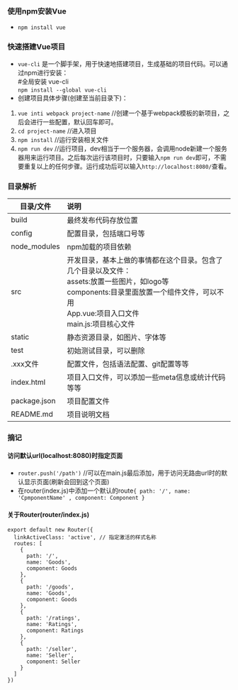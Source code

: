 ### 使用npm安装Vue

* `npm install vue`

### 快速搭建Vue项目

* `vue-cli` 是一个脚手架，用于快速地搭建项目，生成基础的项目代码。可以通过npm进行安装：  
    #全局安装 vue-cli  
    `npm install --global vue-cli`
* 创建项目具体步骤(创建至当前目录下)：
1. `vue inti webpack project-name` //创建一个基于webpack模板的新项目，之后会进行一些配置，默认回车即可。
2. `cd project-name` //进入项目
3. `npm install` //运行安装相关文件
4. `npm run dev` //运行项目，dev相当于一个服务器，会调用node新建一个服务器用来运行项目。之后每次运行该项目时，只要输入`npm run dev`即可，不需要重复以上的任何步骤。运行成功后可以输入`http://localhost:8080/`查看。

### 目录解析

| 目录/文件       | 说明           |
| -------------  |:---------------|
| build          | 最终发布代码存放位置 |
| config         | 配置目录，包括端口号等|
| node_modules   | npm加载的项目依赖|
| src            | 开发目录，基本上做的事情都在这个目录。包含了几个目录以及文件：<br>assets:放置一些图片，如logo等<br>components:目录里面放置一个组件文件，可以不用<br>App.vue:项目入口文件<br>main.js:项目核心文件|
| static         | 静态资源目录，如图片、字体等|
| test           | 初始测试目录，可以删除|
| .xxx文件        | 配置文件，包括语法配置、git配置等等|
| index.html     | 项目入口文件，可以添加一些meta信息或统计代码等等|
| package.json   | 项目配置文件|
| README.md      | 项目说明文档|

### 摘记
#### 访问默认url(localhost:8080)时指定页面
* `router.push('/path')` //可以在main.js最后添加，用于访问无路由url时的默认显示页面(刷新会回到这个页面)
* 在router(index.js)中添加一个默认的route`{ path: '/', name: 'CpmponentName' , component: Component }`

#### 关于Router(router/index.js)
```
export default new Router({
  linkActiveClass: 'active', // 指定激活的样式名称
  routes: [
    {
      path: '/',
      name: 'Goods',
      component: Goods
    },
    {
      path: '/goods',
      name: 'Goods',
      component: Goods
    },
    {
      path: '/ratings',
      name: 'Ratings',
      component: Ratings
    },
    {
      path: '/seller',
      name: 'Seller',
      component: Seller
    }
  ]
})
```
